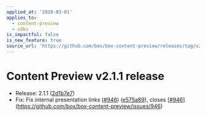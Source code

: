 ```yaml
---
applied_at: '2019-03-01'
applies_to:
  - content-preview
  - sdks
is_impactful: false
is_new_feature: true
source_url: 'https://github.com/box/box-content-preview/releases/tag/v2.1.1'
---
```


# Content Preview v2.1.1 release


* Release: 2.1.1 ([2d1b7e7](https://github.com/box/box-content-preview/commit[2d1b7e7](https://github.com/box/box-content-preview/commit/2d1b7e7)))
* Fix: Fix internal presentation links ([#946](https://github.com/box/box-content-preview/pull/946)) ([e575a89](https://github.com/box/box-content-preview/commit[e575a89](https://github.com/box/box-content-preview/commit/e575a89))), closes [[#946](https://github.com/box/box-content-preview/pull/946)](https://github.com/box/box-content-preview/issues/946)



